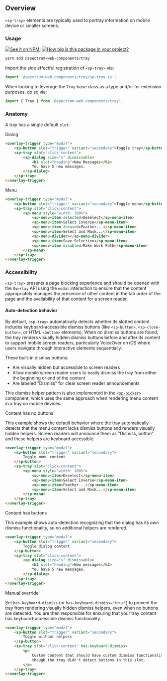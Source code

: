 ## Overview

`<sp-tray>` elements are typically used to portray information on mobile device or smaller screens.

### Usage

[![See it on NPM!](https://img.shields.io/npm/v/@spectrum-web-components/tray?style=for-the-badge)](https://www.npmjs.com/package/@spectrum-web-components/tray)
[![How big is this package in your project?](https://img.shields.io/bundlephobia/minzip/@spectrum-web-components/tray?style=for-the-badge)](https://bundlephobia.com/result?p=@spectrum-web-components/tray)

```zsh
yarn add @spectrum-web-components/tray
```

Import the side effectful registration of `<sp-tray>` via:

```js
import '@spectrum-web-components/tray/sp-tray.js';
```

When looking to leverage the `Tray` base class as a type and/or for extension purposes, do so via:

```js
import { Tray } from '@spectrum-web-components/tray';
```

### Anatomy

A tray has a single default `slot`.

<sp-tabs selected="dialog" auto label="Using tray's slot">
<sp-tab value="dialog">Dialog</sp-tab>
<sp-tab-panel value="dialog">

```html
<overlay-trigger type="modal">
    <sp-button slot="trigger" variant="secondary">Toggle tray</sp-button>
    <sp-tray slot="click-content">
        <sp-dialog size="s" dismissable>
            <h2 slot="heading">New Messages</h2>
            You have 5 new messages.
        </sp-dialog>
    </sp-tray>
</overlay-trigger>
```

</sp-tab-panel>
<sp-tab value="menu">Menu</sp-tab>
<sp-tab-panel value="menu">

```html
<overlay-trigger type="modal">
    <sp-button slot="trigger" variant="secondary">Toggle menu</sp-button>
    <sp-tray slot="click-content">
        <sp-menu style="width: 100%">
            <sp-menu-item selected>Deselect</sp-menu-item>
            <sp-menu-item>Select Inverse</sp-menu-item>
            <sp-menu-item focused>Feather...</sp-menu-item>
            <sp-menu-item>Select and Mask...</sp-menu-item>
            <sp-menu-divider></sp-menu-divider>
            <sp-menu-item>Save Selection</sp-menu-item>
            <sp-menu-item disabled>Make Work Path</sp-menu-item>
        </sp-menu>
    </sp-tray>
</overlay-trigger>
```

</sp-tab-panel>
</sp-tabs>

### Accessibility

`<sp-tray>` presents a page blocking experience and should be opened with the `Overlay` API using the `modal` interaction to ensure that the content appropriately manages the presence of other content in the tab order of the page and the availability of that content for a screen reader.

#### Auto-detection behavior

By default, `<sp-tray>` automatically detects whether its slotted content includes keyboard-accessible dismiss buttons (like `<sp-button>`, `<sp-close-button>`, or HTML `<button>` elements). When no dismiss buttons are found, the tray renders visually hidden dismiss buttons before and after its content to support mobile screen readers, particularly VoiceOver on iOS where users navigate through interactive elements sequentially.

These built-in dismiss buttons:

- Are visually hidden but accessible to screen readers
- Allow mobile screen reader users to easily dismiss the tray from either the beginning or end of the content
- Are labeled "Dismiss" for clear screen reader announcements

This dismiss helper pattern is also implemented in the [`<sp-picker>`](https://opensource.adobe.com/spectrum-web-components/components/picker/) component, which uses the same approach when rendering menu content in a tray on mobile devices.

<sp-tabs selected="auto" auto label="Dismiss helper examples">
<sp-tab value="auto">Content has no buttons</sp-tab>
<sp-tab-panel value="auto">

This example shows the default behavior where the tray automatically detects that the menu content lacks dismiss buttons and renders visually hidden helpers. Screen readers will announce them as "Dismiss, button" and these helpers are keyboard accessible.

```html
<overlay-trigger type="modal">
    <sp-button slot="trigger" variant="secondary">
        Toggle menu content
    </sp-button>
    <sp-tray slot="click-content">
        <sp-menu style="width: 100%">
            <sp-menu-item>Deselect</sp-menu-item>
            <sp-menu-item>Select Inverse</sp-menu-item>
            <sp-menu-item>Feather...</sp-menu-item>
            <sp-menu-item>Select and Mask...</sp-menu-item>
        </sp-menu>
    </sp-tray>
</overlay-trigger>
```

</sp-tab-panel>
<sp-tab value="with-buttons">Content has buttons</sp-tab>
<sp-tab-panel value="with-buttons">

This example shows auto-detection recognizing that the dialog has its own dismiss functionality, so no additional helpers are rendered.

```html
<overlay-trigger type="modal">
    <sp-button slot="trigger" variant="secondary">
        Toggle dialog content
    </sp-button>
    <sp-tray slot="click-content">
        <sp-dialog size="s" dismissable>
            <h2 slot="heading">New messages</h2>
            You have 5 new messages.
        </sp-dialog>
    </sp-tray>
</overlay-trigger>
```

</sp-tab-panel>
<sp-tab value="force-hide">Manual override</sp-tab>
<sp-tab-panel value="force-hide">

Set `has-keyboard-dismiss` (or `has-keyboard-dismiss="true"`) to prevent the tray from rendering visually hidden dismiss helpers, even when no buttons are detected. You are then responsible for ensuring that your tray content has keyboard-accessible dismiss functionality.

```html
<overlay-trigger type="modal">
    <sp-button slot="trigger" variant="secondary">
        Toggle without helpers
    </sp-button>
    <sp-tray slot="click-content" has-keyboard-dismiss>
        <p>
            Custom content that should have custom dismiss functionality, even
            though the tray didn't detect buttons in this slot.
        </p>
    </sp-tray>
</overlay-trigger>
```

</sp-tab-panel>
</sp-tabs>
